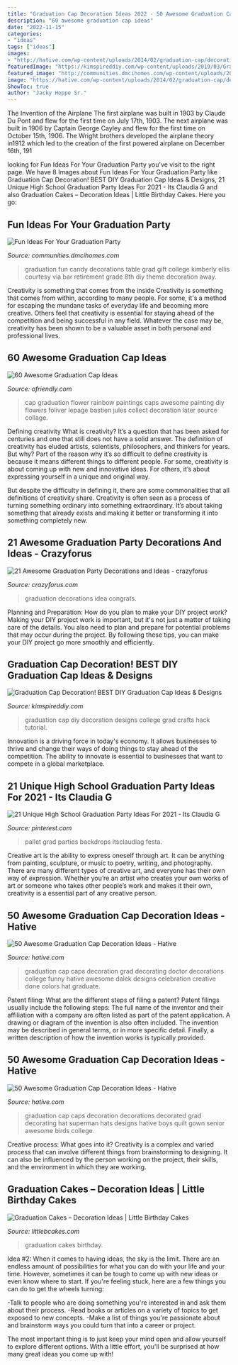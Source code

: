 ```yaml
---
title: "Graduation Cap Decoration Ideas 2022 - 50 Awesome Graduation Cap Decoration Ideas"
description: "60 awesome graduation cap ideas"
date: "2022-11-15"
categories:
- "ideas"
tags: ["ideas"]
images:
- "http://hative.com/wp-content/uploads/2014/02/graduation-cap/decorating-graduation-cap-34.jpg"
featuredImage: "https://kimspireddiy.com/wp-content/uploads/2019/03/Graduation-Cap-Decoration-BEST-DIY-Graduation-Cap-Ideas-Designs-13.jpg"
featured_image: "http://communities.dmcihomes.com/wp-content/uploads/2015/03/graduation-food-ideas.jpg"
image: "https://hative.com/wp-content/uploads/2014/02/graduation-cap/decorating-graduation-cap-38.jpg"
ShowToc: true
author: "Jacky Hoppe Sr."
---
```



The Invention of the Airplane
The first airplane was built in 1903 by Claude Du Pont and flew for the first time on July 17th, 1903. The next airplane was built in 1906 by Captain George Cayley and flew for the first time on October 15th, 1906. The Wright brothers developed the airplane theory in1912 which led to the creation of the first powered airplane on December 16th, 191
	

		
looking for Fun Ideas For Your Graduation Party you've visit to the right page. We have 8 Images about Fun Ideas For Your Graduation Party like Graduation Cap Decoration! BEST DIY Graduation Cap Ideas &amp; Designs, 21 Unique High School Graduation Party Ideas For 2021 - Its Claudia G and also Graduation Cakes – Decoration Ideas | Little Birthday Cakes. Here you go:
		
    
## Fun Ideas For Your Graduation Party

<img loading=lazy src="http://communities.dmcihomes.com/wp-content/uploads/2015/03/graduation-food-ideas.jpg" onerror="this.onerror=null;this.src='https://tse1.mm.bing.net/th?id=OIP.UHToK7XT43exBI32VBc7rgHaJ3&amp;pid=15.1';" alt="Fun Ideas For Your Graduation Party">

_Source: communities.dmcihomes.com_

>graduation fun candy decorations table grad gift college kimberly ellis courtesy via bar retirement grade 8th diy theme decoration away. 

	

Creativity is something that comes from the inside
Creativity is something that comes from within, according to many people. For some, it's a method for escaping the mundane tasks of everyday life and becoming more creative. Others feel that creativity is essential for staying ahead of the competition and being successful in any field. Whatever the case may be, creativity has been shown to be a valuable asset in both personal and professional lives.

    
## 60 Awesome Graduation Cap Ideas

<img loading=lazy src="http://ofriendly.com/wp-content/uploads/2016/11/graduation-caps/49-graduation-cap-ideas.jpg" onerror="this.onerror=null;this.src='https://tse4.mm.bing.net/th?id=OIP.r3xwfNYsO0jq-1vpK1Y8jwHaHb&amp;pid=15.1';" alt="60 Awesome Graduation Cap Ideas">

_Source: ofriendly.com_

>cap graduation flower rainbow paintings caps awesome painting diy flowers foliver lepage bastien jules collect decoration later source collage. 

	

Defining creativity
What is creativity? It’s a question that has been asked for centuries and one that still does not have a solid answer. The definition of creativity has eluded artists, scientists, philosophers, and thinkers for years. But why?
Part of the reason why it’s so difficult to define creativity is because it means different things to different people. For some, creativity is about coming up with new and innovative ideas. For others, it’s about expressing yourself in a unique and original way.

But despite the difficulty in defining it, there are some commonalities that all definitions of creativity share. Creativity is often seen as a process of turning something ordinary into something extraordinary. It’s about taking something that already exists and making it better or transforming it into something completely new.

    
## 21 Awesome Graduation Party Decorations And Ideas - Crazyforus

<img loading=lazy src="https://stayglam.com/wp-content/uploads/2018/04/Congrats-Party-Idea.jpg" onerror="this.onerror=null;this.src='https://tse4.mm.bing.net/th?id=OIP.e7gpcnlre2xECEMDf5AtgAAAAA&amp;pid=15.1';" alt="21 Awesome Graduation Party Decorations and Ideas - crazyforus">

_Source: crazyforus.com_

>graduation decorations idea congrats. 

	

Planning and Preparation: How do you plan to make your DIY project work?
Making your DIY project work is important, but it's not just a matter of taking care of the details. You also need to plan and prepare for potential problems that may occur during the project. By following these tips, you can make your DIY project go more smoothly and efficiently.

    
## Graduation Cap Decoration! BEST DIY Graduation Cap Ideas &amp; Designs

<img loading=lazy src="https://kimspireddiy.com/wp-content/uploads/2019/03/Graduation-Cap-Decoration-BEST-DIY-Graduation-Cap-Ideas-Designs-13.jpg" onerror="this.onerror=null;this.src='https://tse1.mm.bing.net/th?id=OIP.XvOC9TqYYoMRqnT9qcU3VQHaLH&amp;pid=15.1';" alt="Graduation Cap Decoration! BEST DIY Graduation Cap Ideas &amp; Designs">

_Source: kimspireddiy.com_

>graduation cap diy decoration designs college grad crafts hack tutorial. 

	

Innovation is a driving force in today's economy. It allows businesses to thrive and change their ways of doing things to stay ahead of the competition. The ability to innovate is essential to businesses that want to compete in a global marketplace.

    
## 21 Unique High School Graduation Party Ideas For 2021 - Its Claudia G

<img loading=lazy src="https://i.pinimg.com/736x/a5/0c/18/a50c18e44824ec6fac29f950aab432ea.jpg" onerror="this.onerror=null;this.src='https://tse3.mm.bing.net/th?id=OIP.ZLD7sJ8P2W1-8ANhMCDXtQHaLH&amp;pid=15.1';" alt="21 Unique High School Graduation Party Ideas For 2021 - Its Claudia G">

_Source: pinterest.com_

>pallet grad parties backdrops itsclaudiag festa. 

	

Creative art is the ability to express oneself through art. It can be anything from painting, sculpture, or music to poetry, writing, and photography. There are many different types of creative art, and everyone has their own way of expression. Whether you’re an artist who creates your own works of art or someone who takes other people’s work and makes it their own, creativity is a essential part of any creative person.

    
## 50 Awesome Graduation Cap Decoration Ideas - Hative

<img loading=lazy src="https://hative.com/wp-content/uploads/2014/02/graduation-cap/decorating-graduation-cap-38.jpg" onerror="this.onerror=null;this.src='https://tse2.mm.bing.net/th?id=OIP.DOl_zzV1E8ALaq-G8p3qlwHaIc&amp;pid=15.1';" alt="50 Awesome Graduation Cap Decoration Ideas - Hative">

_Source: hative.com_

>graduation cap caps decoration grad decorating doctor decorations college funny hative awesome dalek designs celebration creative done colors hat graduate. 

	

Patent filing: What are the different steps of filing a patent?
Patent filings usually include the following steps: 
The full name of the inventor and their affiliation with a company are often listed as part of the patent application. A drawing or diagram of the invention is also often included. The invention may be described in general terms, or in more specific detail. Finally, a written description of how the invention works is typically provided.

    
## 50 Awesome Graduation Cap Decoration Ideas - Hative

<img loading=lazy src="http://hative.com/wp-content/uploads/2014/02/graduation-cap/decorating-graduation-cap-34.jpg" onerror="this.onerror=null;this.src='https://tse3.mm.bing.net/th?id=OIP.Kfo38FY-syDnh6NYQmnVjQHaJ4&amp;pid=15.1';" alt="50 Awesome Graduation Cap Decoration Ideas - Hative">

_Source: hative.com_

>graduation cap caps decoration decorations decorated grad decorating hat superman hats designs hative boys quilt gown senior awesome birds college. 

	

Creative process: What goes into it?
Creativity is a complex and varied process that can involve different things from brainstorming to designing. It can also be influenced by the person working on the project, their skills, and the environment in which they are working.

    
## Graduation Cakes – Decoration Ideas | Little Birthday Cakes

<img loading=lazy src="https://www.littlebcakes.com/wp-content/uploads/2013/08/Images-of-Graduation-Cakes.jpg" onerror="this.onerror=null;this.src='https://tse2.mm.bing.net/th?id=OIP.tNdOWBCHkn9KqDZVnVQ0GAHaLG&amp;pid=15.1';" alt="Graduation Cakes – Decoration Ideas | Little Birthday Cakes">

_Source: littlebcakes.com_

>graduation cakes birthday. 

	

Idea #2:
When it comes to having ideas, the sky is the limit. There are an endless amount of possibilities for what you can do with your life and your time. However, sometimes it can be tough to come up with new ideas or even know where to start.
If you're feeling stuck, here are a few things you can do to get the wheels turning:

-Talk to people who are doing something you're interested in and ask them about their process.
-Read books or articles on a variety of topics to get exposed to new concepts.
-Make a list of things you're passionate about and brainstorm ways you could turn that into a career or project.

The most important thing is to just keep your mind open and allow yourself to explore different options. With a little effort, you'll be surprised at how many great ideas you come up with!

